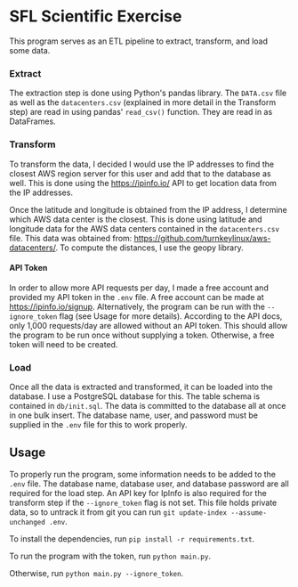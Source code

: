 # SFL Scientific Exercise

This program serves as an ETL pipeline to extract, transform, and load some data.

### Extract
The extraction step is done using Python's pandas library. The `DATA.csv` file as well as the `datacenters.csv` (explained
in more detail in the Transform step) are read in using pandas' `read_csv()` function. They are read in as DataFrames.

### Transform
To transform the data, I decided I would use the IP addresses to find the closest AWS region server for this user and
add that to the database as well. This is done using the https://ipinfo.io/ API to get location data from the IP
addresses.

Once the latitude and longitude is obtained from the IP address, I determine which AWS data center is the closest. This
is done using latitude and longitude data for the AWS data centers contained in the `datacenters.csv` file. This data
was obtained from: https://github.com/turnkeylinux/aws-datacenters/. To compute the distances, I use the geopy library.

#### API Token
In order to allow more API requests per day, I made a free account and provided my API token in the `.env` file.
A free account can be made at https://ipinfo.io/signup. Alternatively, the program can be run with the `--ignore_token`
flag (see Usage for more details). According to the API docs, only 1,000 requests/day are allowed without an API token.
This should allow the program to be run once without supplying a token. Otherwise, a free token will need to be created.

### Load
Once all the data is extracted and transformed, it can be loaded into the database. I use a PostgreSQL database for this.
The table schema is contained in `db/init.sql`. The data is committed to the database all at once in one bulk insert.
The database name, user, and password must be supplied in the `.env` file for this to work properly.

## Usage

To properly run the program, some information needs to be added to the `.env` file. The database name, database user, and database password are all
required for the load step. An API key for IpInfo is also required for the transform step if the `--ignore_token`
flag is not set. This file holds private data, so to untrack it from git you can run 
`git update-index --assume-unchanged .env`.

To install the dependencies, run `pip install -r requirements.txt`.

To run the program with the token, run `python main.py`.

Otherwise, run `python main.py --ignore_token`.